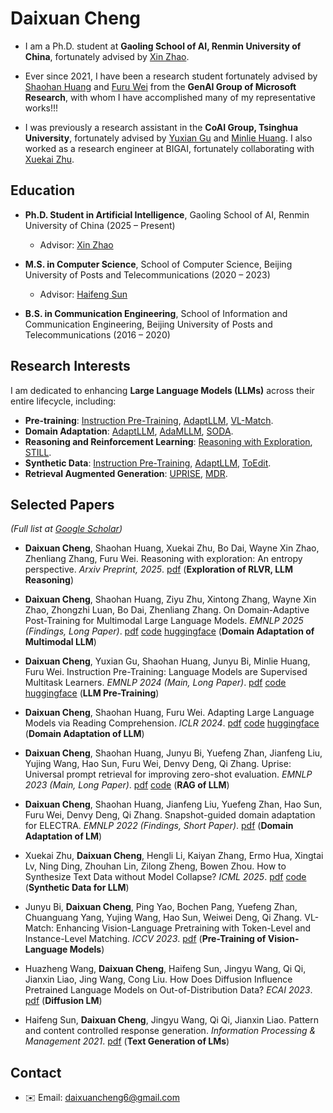 # Daixuan Cheng

- I am a Ph.D. student at **Gaoling School of AI, Renmin University of China**, fortunately advised by [Xin Zhao](https://scholar.google.com/citations?user=JNhNacoAAAAJ&hl=en).  

- Ever since 2021, I have been a research student fortunately advised by [Shaohan Huang](https://buaahsh.github.io) and [Furu Wei](https://thegenerality.com) from the **GenAI Group of Microsoft Research**, with whom I have accomplished many of my representative works!!!

- I was previously a research assistant in the **CoAI Group, Tsinghua University**, fortunately advised by [Yuxian Gu](https://t1101675.github.io) and [Minlie Huang](https://scholar.google.com/citations?user=P1jPSzMAAAAJ&hl=zh-CN).  I also worked as a research engineer at BIGAI, fortunately collaborating with [Xuekai Zhu](https://xuekai-zhu.github.io/Xuekai-Zhu/).

## Education

- **Ph.D. Student in Artificial Intelligence**, Gaoling School of AI, Renmin University of China (2025 – Present)  
  - Advisor: [Xin Zhao](https://scholar.google.com/citations?user=JNhNacoAAAAJ&hl=en)

- **M.S. in Computer Science**, School of Computer Science, Beijing University of Posts and Telecommunications (2020 – 2023)  
  - Advisor: [Haifeng Sun](https://hfsun.github.io)

- **B.S. in Communication Engineering**, School of Information and Communication Engineering, Beijing University of Posts and Telecommunications (2016 – 2020)  

## Research Interests  

I am dedicated to enhancing **Large Language Models (LLMs)** across their entire lifecycle, including:  
- **Pre-training**: [Instruction Pre-Training](https://arxiv.org/abs/2406.14491), [AdaptLLM](https://arxiv.org/abs/2309.09530), [VL-Match](https://openaccess.thecvf.com/content/ICCV2023/papers/Bi_VL-Match_Enhancing_Vision-Language_Pretraining_with_Token-Level_and_Instance-Level_Matching_ICCV_2023_paper.pdf).  
- **Domain Adaptation**: [AdaptLLM](https://arxiv.org/abs/2309.09530), [AdaMLLM](https://arxiv.org/abs/2411.19930), [SODA](https://aclanthology.org/2022.findings-emnlp.163/).  
- **Reasoning and Reinforcement Learning**: [Reasoning with Exploration](https://arxiv.org/abs/2506.14758), [STILL](https://github.com/RUCAIBox/Slow_Thinking_with_LLMs).  
- **Synthetic Data**: [Instruction Pre-Training](https://arxiv.org/abs/2406.14491), [AdaptLLM](https://arxiv.org/abs/2309.09530), [ToEdit](https://arxiv.org/abs/2412.14689).
- **Retrieval Augmented Generation**: [UPRISE](https://arxiv.org/abs/2303.08518), [MDR](https://aclanthology.org/2024.naacl-long.235/).

## Selected Papers  
*(Full list at [Google Scholar](https://scholar.google.com/citations?hl=en&user=flRAZJQAAAAJ&view_op=list_works))*

* **Daixuan Cheng**, Shaohan Huang, Xuekai Zhu, Bo Dai, Wayne Xin Zhao, Zhenliang Zhang, Furu Wei. Reasoning with exploration: An entropy perspective. *Arxiv Preprint, 2025*. [pdf](https://arxiv.org/abs/2506.14758) (**Exploration of RLVR, LLM Reasoning**)

* **Daixuan Cheng**, Shaohan Huang, Ziyu Zhu, Xintong Zhang, Wayne Xin Zhao, Zhongzhi Luan, Bo Dai, Zhenliang Zhang. On Domain-Adaptive Post-Training for Multimodal Large Language Models. *EMNLP 2025 (Findings, Long Paper)*. [pdf](https://arxiv.org/abs/2411.19930) [code](https://github.com/bigai-ai/QA-Synthesizer) [huggingface](https://huggingface.co/AdaptLLM/Adapt-MLLM-to-Domains) (**Domain Adaptation of Multimodal LLM**)

* **Daixuan Cheng**, Yuxian Gu, Shaohan Huang, Junyu Bi, Minlie Huang, Furu Wei. Instruction Pre-Training: Language Models are Supervised Multitask Learners. *EMNLP 2024 (Main, Long Paper)*. [pdf](https://arxiv.org/abs/2406.14491) [code](https://github.com/microsoft/LMOps/tree/main/instruction_pretrain) [huggingface](https://huggingface.co/instruction-pretrain) (**LLM Pre-Training**)

* **Daixuan Cheng**, Shaohan Huang, Furu Wei. Adapting Large Language Models via Reading Comprehension. *ICLR 2024*. [pdf](https://arxiv.org/abs/2309.09530) [code](https://github.com/microsoft/LMOps/tree/main/adaptllm) [huggingface](https://huggingface.co/AdaptLLM) (**Domain Adaptation of LLM**)

* **Daixuan Cheng**, Shaohan Huang, Junyu Bi, Yuefeng Zhan, Jianfeng Liu, Yujing Wang, Hao Sun, Furu Wei, Denvy Deng, Qi Zhang. Uprise: Universal prompt retrieval for improving zero-shot evaluation. *EMNLP 2023 (Main, Long Paper)*. [pdf](https://arxiv.org/abs/2303.08518) [code](https://github.com/microsoft/LMOps/tree/main/uprise) (**RAG of LLM**)

* **Daixuan Cheng**, Shaohan Huang, Jianfeng Liu, Yuefeng Zhan, Hao Sun, Furu Wei, Denvy Deng, Qi Zhang. Snapshot-guided domain adaptation for ELECTRA. *EMNLP 2022 (Findings, Short Paper)*. [pdf](https://aclanthology.org/2022.findings-emnlp.163/) (**Domain Adaptation of LM**)

* Xuekai Zhu, **Daixuan Cheng**, Hengli Li, Kaiyan Zhang, Ermo Hua, Xingtai Lv, Ning Ding, Zhouhan Lin, Zilong Zheng, Bowen Zhou. How to Synthesize Text Data without Model Collapse? *ICML 2025*. [pdf](https://arxiv.org/abs/2412.14689) [code](https://github.com/Xuekai-Zhu/toedit) (**Synthetic Data for LLM**)

* Junyu Bi, **Daixuan Cheng**, Ping Yao, Bochen Pang, Yuefeng Zhan, Chuanguang Yang, Yujing Wang, Hao Sun, Weiwei Deng, Qi Zhang. VL-Match: Enhancing Vision-Language Pretraining with Token-Level and Instance-Level Matching. *ICCV 2023*. [pdf](https://openaccess.thecvf.com/content/ICCV2023/papers/Bi_VL-Match_Enhancing_Vision-Language_Pretraining_with_Token-Level_and_Instance-Level_Matching_ICCV_2023_paper.pdf) (**Pre-Training of Vision-Language Models**)

* Huazheng Wang, **Daixuan Cheng**, Haifeng Sun, Jingyu Wang, Qi Qi, Jianxin Liao, Jing Wang, Cong Liu. How Does Diffusion Influence Pretrained Language Models on Out-of-Distribution Data? *ECAI 2023*. [pdf](https://arxiv.org/abs/2307.13949) (**Diffusion LM**)

* Haifeng Sun, **Daixuan Cheng**, Jingyu Wang, Qi Qi, Jianxin Liao. Pattern and content controlled response generation. *Information Processing & Management 2021*. [pdf](https://www.sciencedirect.com/science/article/pii/S0306457321001023) (**Text Generation of LMs**)
 
## Contact  

- ✉️ Email: [daixuancheng6@gmail.com](mailto:daixuancheng6@gmail.com)  





